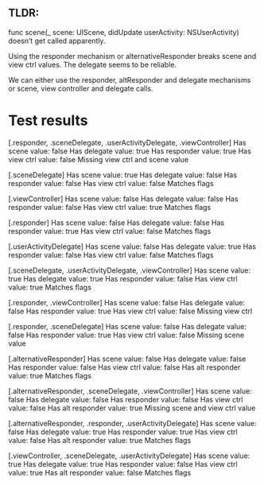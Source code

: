 ## TLDR:
func scene(_ scene: UIScene, didUpdate userActivity: NSUserActivity) doesn’t get called apparently.

Using the responder mechanism or alternativeResponder breaks scene and view ctrl values. The delegate seems to be reliable.

We can either use the responder, altResponder and delegate mechanisms or scene, view controller and delegate calls.

# Test results

[.responder, .sceneDelegate, .userActivityDelegate, .viewController]
Has scene value: false
Has delegate value: true
Has responder value: true
Has view ctrl value: false
Missing view ctrl and scene value

[.sceneDelegate]
Has scene value: true
Has delegate value: false
Has responder value: false
Has view ctrl value: false
Matches flags

[.viewController]
Has scene value: false
Has delegate value: false
Has responder value: false
Has view ctrl value: true
Matches flags

[.responder]
Has scene value: false
Has delegate value: false
Has responder value: true
Has view ctrl value: false
Matches flags

[.userActivityDelegate]
Has scene value: false
Has delegate value: true
Has responder value: false
Has view ctrl value: false
Matches flags

[.sceneDelegate, .userActivityDelegate, .viewController]
Has scene value: true
Has delegate value: true
Has responder value: false
Has view ctrl value: true
Matches flags

[.responder, .viewController]
Has scene value: false
Has delegate value: false
Has responder value: true
Has view ctrl value: false
Missing view ctrl

[.responder, .sceneDelegate]
Has scene value: false
Has delegate value: false
Has responder value: true
Has view ctrl value: false
Missing scene value

[.alternativeResponder]
Has scene value: false
Has delegate value: false
Has responder value: false
Has view ctrl value: false
Has alt responder value: true
Matches flags

[.alternativeResponder, .sceneDelegate, .viewController]
Has scene value: false
Has delegate value: false
Has responder value: false
Has view ctrl value: false
Has alt responder value: true
Missing scene and view ctrl value

[.alternativeResponder, .responder, .userActivityDelegate]
Has scene value: false
Has delegate value: true
Has responder value: true
Has view ctrl value: false
Has alt responder value: true
Matches flags

[.viewController, .sceneDelegate, .userActivityDelegate]
Has scene value: true
Has delegate value: true
Has responder value: false
Has view ctrl value: true
Has alt responder value: false
Matches flags

